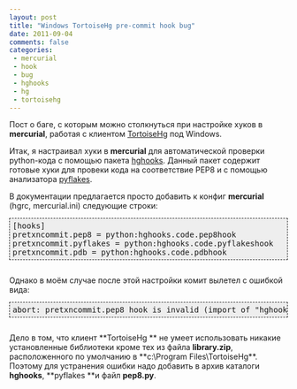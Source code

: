 ```yaml
---
layout: post
title: "Windows TortoiseHg pre-commit hook bug"
date: 2011-09-04
comments: false
categories:
 - mercurial
 - hook
 - bug
 - hghooks
 - hg
 - tortoisehg
---
```



Пост о баге, с которым можно столкнуться при настройке хуков в **mercurial**, работая с клиентом <a href="http://tortoisehg.bitbucket.org/">TortoiseHg</a> под Windows.

Итак, я настраивал хуки в **mercurial** для автоматической проверки python-кода с помощью пакета <a href="http://pypi.python.org/pypi/hghooks/">hghooks</a>. Данный пакет содержит готовые хуки для провеки кода на соответствие PEP8 и с помощью анализатора <a href="http://pypi.python.org/pypi/pyflakes">pyflakes</a>.

В документации предлагается просто добавить к конфиг **mercurial** (hgrc, mercurial.ini) следующие строки:
<pre style="background-color: #eeeeee; border: 1px dashed; margin: 0; padding: 5px;">[hooks]
pretxncommit.pep8 = python:hghooks.code.pep8hook
pretxncommit.pyflakes = python:hghooks.code.pyflakeshook
pretxncommit.pdb = python:hghooks.code.pdbhook</pre><pre></pre>
Однако в моём случае после этой настройки комит вылетел с ошибкой вида:
<pre style="background-color: #eeeeee; border: 1px dashed; margin: 0; padding: 5px;">abort: pretxncommit.pep8 hook is invalid (import of "hghooks.code" failed)</pre><pre></pre>
Дело в том, что клиент **TortoiseHg ** не умеет использовать никакие установленные библиотеки кроме тех из файла **library.zip**, расположенного по умолчанию в **c:\Program Files\TortoiseHg\**. Поэтому для устранения ошибки надо добавить в архив каталоги **hghooks**, **pyflakes **и файл **pep8.py**.
